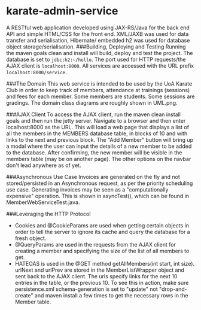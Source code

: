 # karate-admin-service

A RESTful web application developed using JAX-RS/Java for the back end API and simple HTML/CSS for the front end. XML/JAXB was used for data transfer and serialisation, Hibernate/ embedded h2 was used for database object storage/serialisation.
###Building, Deploying and Testing
Running the maven goals clean and install will build, deploy and test the project. The database is set to `jdbc:h2:~/hello`. The port used for HTTP requests/the AJAX client is `localhost:8000`. All services are accessed with the URL prefix `localhost:8000/service`.


###The Domain
This web service is intended to be used by the UoA Karate Club in order to keep track of members, attendance at trainings (sessions) and fees for each member. Some members are students. Some sessions are gradings. The domain class diagrams are roughly shown in UML.png.


###AJAX Client
To access the AJAX client, run the maven clean install goals and then run the jetty server. Navigate to a browser and then enter localhost:8000 as the URL. This will load a web page that displays a list of all the members in the MEMBERS database table, in blocks of 10 and with links to the next and previous block. The "Add Member" button will bring up a modal where the user can input the details of a new member to be added to the database. After confirming, the new member will be visible in the members table (may be on another page). The other options on the navbar don't lead anywhere as of yet.


###Asynchronous Use Case
Invoices are generated on the fly and not stored/persisted in an Asynchronous request, as per the priority scheduling use case. Generating invoices may be seen as a "computationally expensive" operation. This is shown in asyncTest(), which can be found in MemberWebServiceTest.java. 


###Leveraging the HTTP Protocol
- Cookies and @CookieParams are used when getting certain objects in order to tell the server to ignore its cache and query the database for a fresh object.
- @QueryParams are used in the requests from the AJAX client for creating a member and specifying the size of the list of all members to get. 
- HATEOAS is used in the @GET method getAllMembers(int start, int size). urlNext and urlPrev are stored in the MemberListWrapper object and sent back to the AJAX client. The urls specify links for the next 10 entries in the table, or the previous 10. To see this in action, make sure persistence.xml schema-generation is set to "update" not "drop-and-create" and maven install a few times to get the necessary rows in the Member table.

